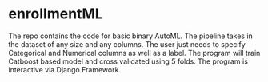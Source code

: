 # enrollmentML

The repo contains the code for basic binary AutoML. The pipeline takes in the dataset of any size and any columns. 
The user just needs to specify Categorical and Numerical columns as well as a label. The program will train Catboost based model and 
cross validated using 5 folds. The program is interactive via Django Framework.
